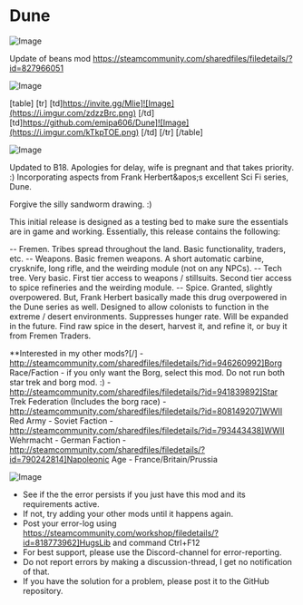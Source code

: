 # Dune

![Image](https://i.imgur.com/WAEzk68.png)

Update of beans mod
https://steamcommunity.com/sharedfiles/filedetails/?id=827966051

![Image](https://i.imgur.com/7Gzt3Rg.png)


[table]
	[tr]
		[td]https://invite.gg/Mlie]![Image](https://i.imgur.com/zdzzBrc.png)
[/td]
		[td]https://github.com/emipa606/Dune]![Image](https://i.imgur.com/kTkpTOE.png)
[/td]
	[/tr]
[/table]
	
![Image](https://i.imgur.com/NOW7jU1.png)


Updated to B18. Apologies for delay, wife is pregnant and that takes priority. :)
Incorporating aspects from Frank Herbert&amp;apos;s excellent Sci Fi series, Dune.

Forgive the silly sandworm drawing. :)

This initial release is designed as a testing bed to make sure the essentials are in game and working. Essentially, this release contains the following:

-- Fremen. Tribes spread throughout the land. Basic functionality, traders, etc.
-- Weapons. Basic fremen weapons. A short automatic carbine, crysknife, long rifle, and the weirding module (not on any NPCs).
-- Tech tree. Very basic. First tier access to weapons / stillsuits. Second tier access to spice refineries and the weirding module.
-- Spice. Granted, slightly overpowered. But, Frank Herbert basically made this drug overpowered in the Dune series as well. Designed to allow colonists to function in the extreme / desert environments. Suppresses hunger rate. Will be expanded in the future. Find raw spice in the desert, harvest it, and refine it, or buy it from Fremen Traders.


**Interested in my other mods?[/]
-http://steamcommunity.com/sharedfiles/filedetails/?id=946260992]Borg Race/Faction - if you only want the Borg, select this mod. Do not run both star trek and borg mod. :)
-http://steamcommunity.com/sharedfiles/filedetails/?id=941839892]Star Trek Federation (Includes the borg race)
-http://steamcommunity.com/sharedfiles/filedetails/?id=808149207]WWII Red Army - Soviet Faction
-http://steamcommunity.com/sharedfiles/filedetails/?id=793443438]WWII Wehrmacht - German Faction
-http://steamcommunity.com/sharedfiles/filedetails/?id=790242814]Napoleonic Age - France/Britain/Prussia

![Image](https://i.imgur.com/Rs6T6cr.png)



-  See if the the error persists if you just have this mod and its requirements active.
-  If not, try adding your other mods until it happens again.
-  Post your error-log using https://steamcommunity.com/workshop/filedetails/?id=818773962]HugsLib and command Ctrl+F12
-  For best support, please use the Discord-channel for error-reporting.
-  Do not report errors by making a discussion-thread, I get no notification of that.
-  If you have the solution for a problem, please post it to the GitHub repository.




